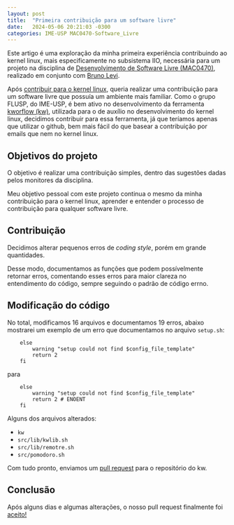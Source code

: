 ```yaml
---
layout: post
title:  "Primeira contribuição para um software livre"
date:   2024-05-06 20:21:03 -0300
categories: IME-USP MAC0470-Software_Livre
---
```

Este artigo é uma exploração da minha primeira experiência contribuindo ao kernel linux, mais especificamente no subsistema IIO, necessária para um projeto na disciplina de [Desenvolvimento de Software Livre (MAC0470)][MAC0470], realizado em conjunto com [Bruno Levi][bruno-blog].

Após [contribuir para o kernel linux][kernel-post], queria realizar uma contribuição para um software livre que possuía um ambiente mais familiar. Como o grupo FLUSP, do IME-USP, é bem ativo no desenvolvimento da ferramenta [kworflow (kw)][kw-git], utilizada para o de auxílio no desenvolvimento do kernel linux, decidimos contribuir para essa ferramenta, já que teríamos apenas que utilizar o github, bem mais fácil do que basear a contribuição por emails que nem no kernel linux.

## Objetivos do projeto
O objetivo é realizar uma contribuição simples, dentro das sugestões dadas pelos monitores da disciplina.

Meu objetivo pessoal com este projeto continua o mesmo da minha contribuição para o kernel linux, aprender e entender o processo de contribuição para qualquer software livre.

## Contribuição
Decidimos alterar pequenos erros de *coding style*, porém em grande quantidades.

Desse modo, documentamos as funções que podem possívelmente retornar erros, comentando esses erros para maior clareza no entendimento do código, sempre seguindo o padrão de código errno.

## Modificação do código

No total, modificamos 16 arquivos e documentamos 19 erros, abaixo mostrarei um exemplo de um erro que documentamos no arquivo `setup.sh`:

```text
    else
        warning "setup could not find $config_file_template"
        return 2
    fi
```

para

```text
    else
        warning "setup could not find $config_file_template"
        return 2 # ENOENT
    fi
```

Alguns dos arquivos alterados:
- `kw`
- `src/lib/kwlib.sh`
- `src/lib/remotre.sh`
- `src/pomodoro.sh`

Com tudo pronto, enviamos um [pull request][pull-request] para o repositório do kw.

## Conclusão

Após alguns dias e algumas alterações, o nosso pull request finalmente foi [aceito!][pr-commit]

[MAC0470]: https://uspdigital.usp.br/jupiterweb/obterDisciplina?nomdis=&sgldis=MAC0470
[bruno-blog]: https://brunorlevi.github.io/
[kernel-post]: https://luccaaxx.github.io/posts/primeira-contribuicao-kernel/
[kw-git]: https://github.com/kworkflow/kworkflow
[pull-request]: https://github.com/kworkflow/kworkflow/pull/1112
[pr-commit]: https://github.com/kworkflow/kworkflow/pull/1112/commits/74ab399c5f6da35ca222f3ebf59ee72a88cd1c1d
